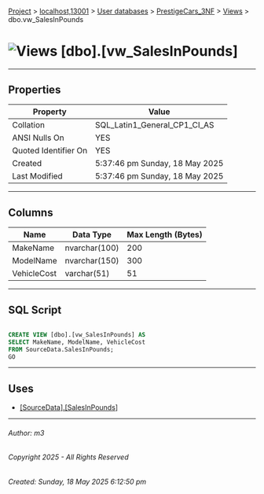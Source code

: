 #### 

[Project](../../../../index.md) > [localhost,13001](../../../index.md) > [User databases](../../index.md) > [PrestigeCars_3NF](../index.md) > [Views](Views.md) > dbo.vw_SalesInPounds

# ![Views](../../../../Images/View32.png) [dbo].[vw_SalesInPounds]

---

## <a name="#properties"></a>Properties

| Property | Value |
|---|---|
| Collation | SQL_Latin1_General_CP1_CI_AS |
| ANSI Nulls On | YES |
| Quoted Identifier On | YES |
| Created | 5:37:46 pm Sunday, 18 May 2025 |
| Last Modified | 5:37:46 pm Sunday, 18 May 2025 |


---

## <a name="#columns"></a>Columns

| Name | Data Type | Max Length (Bytes) |
|---|---|---|
| MakeName | nvarchar(100) | 200 |
| ModelName | nvarchar(150) | 300 |
| VehicleCost | varchar(51) | 51 |


---

## <a name="#sqlscript"></a>SQL Script

```sql

CREATE VIEW [dbo].[vw_SalesInPounds] AS
SELECT MakeName, ModelName, VehicleCost
FROM SourceData.SalesInPounds;
GO

```


---

## <a name="#uses"></a>Uses

* [[SourceData].[SalesInPounds]](../Tables/SourceData_SalesInPounds.md)


---

###### Author:  m3

###### Copyright 2025 - All Rights Reserved

###### Created: Sunday, 18 May 2025 6:12:50 pm

